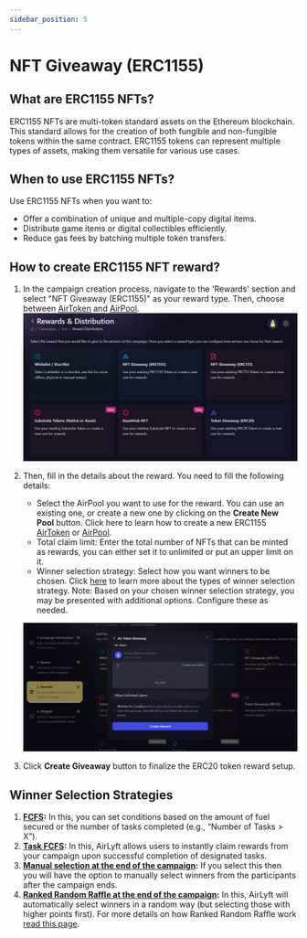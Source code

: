 ```yaml
---
sidebar_position: 5
---
```


# NFT Giveaway (ERC1155)

## What are ERC1155 NFTs?

ERC1155 NFTs are multi-token standard assets on the Ethereum blockchain. This standard allows for the creation of both fungible and non-fungible tokens within the same contract. ERC1155 tokens can represent multiple types of assets, making them versatile for various use cases.

## When to use ERC1155 NFTs?

Use ERC1155 NFTs when you want to:

- Offer a combination of unique and multiple-copy digital items.
- Distribute game items or digital collectibles efficiently.
- Reduce gas fees by batching multiple token transfers.

## How to create ERC1155 NFT reward?

1. In the campaign creation process, navigate to the 'Rewards' section and select "NFT Giveaway (ERC1155)" as your reward type. Then, choose between [AirToken](../../../air-token) and [AirPool](../../../air-pool).
![Creating a ERC1155 NFT Giveaway](../images/rewardsmain.png)

2. Then, fill in the details about the reward. You need to fill the following details:
    - Select the AirPool you want to use for the reward. You can use an existing one, or create a new one by clicking on the **Create New Pool** button. Click here to learn how to create a new ERC1155 [AirToken](../../../air-token/create-airtoken-erc1155) or [AirPool](../../../air-pool/create-airpool-erc1155).
    - Total claim limit: Enter the total number of NFTs that can be minted as rewards, you can either set it to unlimited or put an upper limit on it.
    - Winner selection strategy: Select how you want winners to be chosen. Click [here](../winner-selection) to learn more about the types of winner selection strategy. 
    Note: Based on your chosen winner selection strategy, you may be presented with additional options. Configure these as needed.

    ![ERC1155 Token Creation](../images/erc1155rewardcreation.png)

3. Click **Create Giveaway** button to finalize the ERC20 token reward setup.

## Winner Selection Strategies
1. **[FCFS](../winner-selection/fcfs):** In this, you can set conditions based on the amount of fuel secured or the number of tasks completed (e.g., “Number of Tasks > X”).
2. **[Task FCFS](../winner-selection/task-fcfs):** In this, AirLyft allows users to instantly claim rewards from your campaign upon successful completion of designated tasks.
3. **[Manual selection at the end of the campaign](../winner-selection/manual):** If you select this then you will have the option to manually select winners from the participants after the campaign ends.
4. **[Ranked Random Raffle at the end of the campaign](../winner-selection/ranked-random):** In this, AirLyft will automatically select winners in a random way (but selecting those with higher points first). For more details on how Ranked Random Raffle work [read this page](../winner-selection/ranked-random).